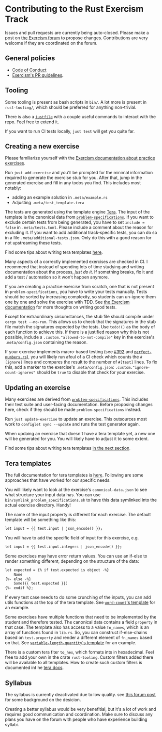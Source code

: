 # Contributing to the Rust Exercism Track

Issues and pull requests are currently being auto-closed.
Please make a post on [the Exercism forum] to propose changes.
Contributions are very welcome if they are coordinated on the forum.

[the Exercism forum]: https://forum.exercism.org/

## General policies

- [Code of Conduct](https://exercism.org/code-of-conduct)
- [Exercism's PR guidelines](https://exercism.org/docs/community/being-a-good-community-member/pull-requests).

## Tooling

Some tooling is present as bash scripts in `bin/`.
A lot more is present in `rust-tooling/`,
which should be preferred for anything non-trivial.

There is also a [`justfile`](https://github.com/casey/just)
with a couple useful commands to interact with the repo.
Feel free to extend it.

If you want to run CI tests locally, `just test` will get you quite far.

## Creating a new exercise

Please familiarize yourself with the [Exercism documentation about practice exercises].

[Exercism documentation about practice exercises]: https://exercism.org/docs/building/tracks/practice-exercises

Run `just add-exercise` and you'll be prompted for the minimal
information required to generate the exercise stub for you.
After that, jump in the generated exercise and fill in any todos you find.
This includes most notably:

- adding an example solution in `.meta/example.rs`
- Adjusting `.meta/test_template.tera`

The tests are generated using the template engine [Tera].
The input of the template is the canonical data from [`problem-specifications`].
if you want to exclude certain tests from being generated,
you have to set `include = false` in `.meta/tests.toml`.
Please include a comment about the reason for excluding it.
If you want to add additional track-specific tests, you can do so in a file `.meta/additional-tests.json`.
Only do this with a good reason for not upstreaming these tests.

Find some tips about writing tera templates [here](#tera-templates).

[Tera]: https://keats.github.io/tera/docs/
[`problem-specifications`]: https://github.com/exercism/problem-specifications/

Many aspects of a correctly implemented exercises are checked in CI.
I recommend that instead of spending lots of time studying and writing
documentation about the process, _just do it_.
If something breaks, fix it and add a test / automation
so it won't happen anymore.

If you are creating a practice exercise from scratch,
one that is not present in `problem-specifications`,
you have to write your tests manually.
Tests should be sorted by increasing complexity,
so students can un-ignore them one by one and solve the exercise with TDD.
See [the Exercism documentation](https://github.com/exercism/legacy-docs/blob/main/language-tracks/exercises/anatomy/test-suites.md)
for more thoughts on writing good tests.

Except for extraordinary circumstances,
the stub file should compile under `cargo test --no-run`.
This allows us to check that the signatures in the stub file
match the signatures expected by the tests.
Use `todo!()` as the body of each function to achieve this.
If there is a justified reason why this is not possible,
include a `.custom."allowed-to-not-compile"` key
in the exercise's `.meta/config.json` containing the reason.

If your exercise implements macro-based testing
(see [#392](https://github.com/exercism/rust/issues/392#issuecomment-343865993)
and [`perfect-numbers.rs`](https://github.com/exercism/rust/blob/main/exercises/practice/perfect-numbers/tests/perfect-numbers.rs)),
you will likely run afoul of a CI check which counts the `#[ignore]` lines
and compares the result to the number of `#[test]` lines.
To fix this, add a marker to the exercise's `.meta/config.json`:
`.custom."ignore-count-ignores"` should be `true`
to disable that check for your exercise.

## Updating an exercise

Many exercises are derived from [`problem-specifications`].
This includes their test suite and user-facing documentation.
Before proposing changes here,
check if they should be made `problem-specifications` instead.

Run `just update-exercise` to update an exercise.
This outsources most work to `configlet sync --update`
and runs the test generator again.

When updaing an exercise that doesn't have a tera template yet,
a new one will be generated for you.
You will likely have to adjust it to some extent.

Find some tips about writing tera templates [in the next section](#tera-templates).

## Tera templates

The full documentation for tera templates is [here][tera-docs].
Following are some approaches that have worked for our specific needs.

You will likely want to look at the exercise's `canonical-data.json`
to see what structure your input data has.
You can use `bin/symlink_problem_specifications.sh` to have this data
symlinked into the actual exercise directory. Handy!

The name of the input property is different for each exercise.
The default template will be something like this:

```txt
let input = {{ test.input | json_encode() }};
```

You will have to add the specific field of input for this exercise, e.g.

```txt
let input = {{ test.input.integers | json_encode() }};
```

Some exercises may have error return values.
You can use an if-else to render something different,
depending on the structure of the data:

```txt
let expected = {% if test.expected is object -%}
    None
{%- else -%}
    Some({{ test.expected }})
{%- endif %};
```

If every test case needs to do some crunching of the inputs,
you can add utils functions at the top of the tera template.
See [`word-count`'s template][word-count-tmpl] for an example.

Some exercises have multiple functions that need to be implemented
by the student and therefore tested.
The canonical data contains a field `property` in that case.
The template also has access to a value `fn_names`,
which is an array of functions found in `lib.rs`.
So, you can construct if-else-chains based on `test.property`
and render a different element of `fn_names` based on that.
See [`variable-length-quantity`'s template][var-len-q-tmpl] for an example.

There is a custom tera fiter `to_hex`, which formats ints in hexadecimal.
Feel free to add your own in the crate `rust-tooling`.
Custom filters added there will be available to all templates.
How to create such custom filters is documented int he [tera docs][tera-docs-filters].

[tera-docs]: https://keats.github.io/tera/docs/#templates
[word-count-tmpl]: /exercises/practice/word-count/.meta/test_template.tera
[var-len-q-tmpl]: /exercises/practice/variable-length-quantity/.meta/test_template.tera
[tera-docs-filters]: https://keats.github.io/tera/docs/#filters

## Syllabus

The syllabus is currently deactivated due to low quality.
see [this forum post](https://forum.exercism.org/t/feeling-lost-and-frustrated-in-rust/4882)
for some background on the desicion.

Creating a better syllabus would be very benefitial,
but it's a lot of work and requires good communication and coordination.
Make sure to discuss any plans you have on the forum
with people who have experience building syllabi.
